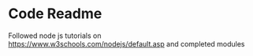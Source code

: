 # Code Readme

Followed node js tutorials on https://www.w3schools.com/nodejs/default.asp and completed modules
